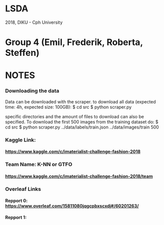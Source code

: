 # LSDA
2018, DIKU - Cph University

# Group 4 (Emil, Frederik, Roberta, Steffen)

# NOTES

### Downloading the data
Data can be downloaded with the scraper. to download all data (expected time: 4h, expected size: 100GB):
$ cd src
$ python scraper.py

specific directories and the amount of files to download can also be specified. To download the first 500 images from the training dataset do:
$ cd src
$ python scraper.py ../data/labels/train.json ../data/images/train 500



### Kaggle Link:
#### https://www.kaggle.com/c/imaterialist-challenge-fashion-2018

### Team Name: K-NN or GTFO
#### https://www.kaggle.com/c/imaterialist-challenge-fashion-2018/team

### Overleaf Links
#### Repport 0: https://www.overleaf.com/15811080jqgcpbxscxdj#/60201263/
#### Repport 1: 